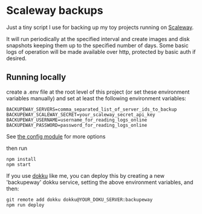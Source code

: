 Scaleway backups
================

Just a tiny script I use for backing up my toy projects running on [Scaleway](https://scaleway.com).

It will run periodically at the specified interval and create images and disk snapshots keeping them up to the
specified number of days. Some basic logs of operation will be made available over http, protected by basic auth if
desired.


Running locally
---------------

create a .env file at the root level of this project (or set these environment variables manually) and set at least
the following environment variables:

    BACKUPEWAY_SERVERS=comma_separated_list_of_server_ids_to_backup
    BACKUPEWAY_SCALEWAY_SECRET=your_scaleway_secret_api_key
    BACKUPEWAY_USERNAME=username_for_reading_logs_online
    BACKUPEWAY_PASSWORD=password_for_reading_logs_online

See [the config module](src/config.js) for more options

then run

    npm install
    npm start

If you use [dokku](http://dokku.viewdocs.io/dokku/) like me, you can deploy this
by creating a new 'backupeway' dokku service, setting the above environment variables, and then:

    git remote add dokku dokku@YOUR_DOKU_SERVER:backupeway
    npm run deploy
